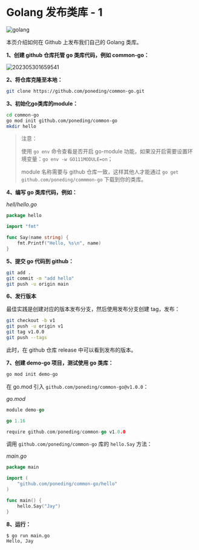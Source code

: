 # Golang 发布类库 - 1

![golang](https://pding.oss-cn-hangzhou.aliyuncs.com/images/golang.png)

本页介绍如何在 Github 上发布我们自己的 Golang 类库。

**1、创建 github 仓库托管 go 类库代码，例如 common-go：**

![202305301659541](https://pding.oss-cn-hangzhou.aliyuncs.com/images/202305301659541.png)

**2、将仓库克隆至本地：**

```bash
git clone https://github.com/poneding/common-go.git
```

**3、初始化go类库的module：**

```bash
cd common-go
go mod init github.com/poneding/common-go
mkdir hello
```

> 注意：
>
> 使用 `go env` 命令查看是否开启 go-module 功能，如果没开启需要设置环境变量：`go env -w GO111MODULE=on`；
>
> module 名称需要与 github 仓库一致，这样其他人才能通过 `go get github.com/poneding/commmon-go` 下载到你的类库。

**4、编写 go 类库代码，例如：**

*hell/hello.go*

```go
package hello

import "fmt"

func Say(name string) {
    fmt.Printf("Hello, %s\n", name)
}
```

**5、提交 go 代码到 github：**

```bash
git add .
git commit -m "add hello"
git push -u origin main
```

**6、发行版本**

最佳实践是创建对应的版本发布分支，然后使用发布分支创建 tag，发布：

```bash
git checkout -b v1
git push -u origin v1
git tag v1.0.0 
git push --tags
```

此时，在 github 仓库 release 中可以看到发布的版本。

**7、创建 demo-go 项目，测试使用 go 类库：**

```bash
go mod init demo-go
```

在 go.mod 引入 `github.com/poneding/common-go@v1.0.0`：

*go.mod*

```go
module demo-go

go 1.16

require github.com/poneding/common-go v1.0.0
```

调用 `github.com/poneding/common-go` 库的 `hello.Say` 方法：

*main.go*

```go
package main

import (
    "github.com/poneding/common-go/hello"
)

func main() {
    hello.Say("Jay")
}
```

**8、运行：**

```bash
$ go run main.go
Hello, Jay
```
